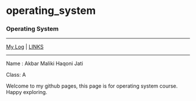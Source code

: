 # operating_system
### Operating System


***

[My Log](TXT/mylog.txt) |  [LINKS](LINKS/)
***
Name : Akbar Maliki Haqoni Jati

Class: A

Welcome to my github pages, this page is for operating system course. Happy exploring. 
